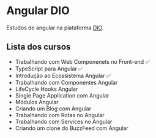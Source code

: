 # Angular DIO
Estudos de angular na plataforma [DIO](web.dio.me).

## Lista dos cursos
- Trabalhando com Web Componenets no Front-end ✅
- TypeScript para Angular ✅
- Introdução ao Ecossistema Angular ✅
- Trabalhando com Componentes Angular
- LifeCycle Hooks Angular
- Single Page Application com Angular
- Módulos Angular
- Criando um Blog com Angular
- Trabalhando com Rotas no Angular
- Trabalhando com Services no Angular
- Criando um clone do BuzzFeed com Angular